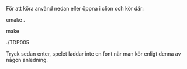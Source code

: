 För att köra använd nedan eller öppna i clion och kör där:

cmake .

make

./TDP005

Tryck sedan enter, spelet laddar inte en font när man kör enligt denna av någon anledning.
